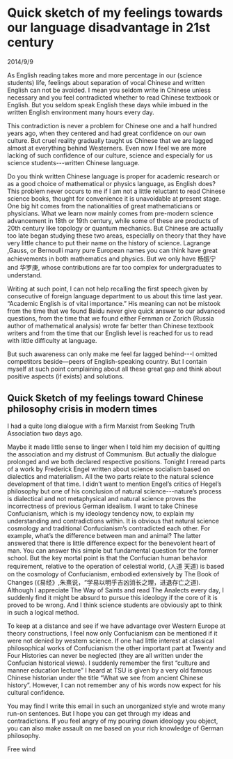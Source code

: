 # Quick sketch of my feelings towards our language disadvantage in 21st century
2014/9/9

As English reading takes more and more percentage in our (science students) life, feelings about separation of vocal Chinese and written English can not be avoided. I mean you seldom write in Chinese unless necessary and you feel contradicted whether to read Chinese textbook or English. But you seldom speak English these days while imbued in the written English environment many hours every day.

This contradiction is never a problem for Chinese one and a half hundred years ago, when they centered and had great confidence on our own culture. But cruel reality gradually taught us Chinese that we are lagged almost at everything behind Westerners. Even now I feel we are more lacking of such confidence of our culture, science and especially for us science students---written Chinese language.

Do you think written Chinese language is proper for academic research or as a good choice of mathematical or physics language, as English does? This problem never occurs to me if I am not a little reluctant to read Chinese science books, thought for convenience it is unavoidable at present stage. One big hit comes from the nationalities of great mathematicians or physicians. What we learn now mainly comes from pre-modern science advancement in 18th or 19th  century, while some of these are products of 20th century like topology or quantum mechanics. But Chinese are actually too late began studying these two areas, especially on theory that they have very little chance to put their name on the history of science. Lagrange ,Gauss, or Bernoulli many pure European names you can think have great achievements in both mathematics and physics. But we only have 杨振宁 and 华罗庚, whose contributions are far too complex for undergraduates to understand.

Writing at such point, I can not help recalling the first speech given by consecutive of foreign language department to us about this time last year. “Academic English is of vital importance.” His meaning can not be mistook from the time that we found Baidu never give quick answer to our advanced questions, from the time that we found either Fernman or Zorich (Russia author of mathematical analysis) wrote far better than Chinese textbook writers and from the time that our English level is reached for us to read with little difficulty at language.

But such awareness can only make me feel far lagged behind---I omitted competitors beside—peers of English-speaking country. But I contain myself at such point complaining about all these great gap and think about positive aspects (if exists) and solutions.

## Quick Sketch of my feelings toward Chinese philosophy crisis in modern times

I had a quite long dialogue with a firm Marxist from Seeking Truth Association two days ago.

Maybe it made little sense to linger when I told him my decision of quitting the association and my distrust of Communism. But actually the dialogue prolonged and we both declared respective positions. 
Tonight I reread parts of a work by Frederick Engel written about science socialism based on dialectics and materialism. All the two parts relate to the natural science development of that time. I didn’t want to mention Engel’s critics of Hegel’s philosophy but one of his conclusion of natural science---nature’s process is dialectical and not metaphysical and natural science proves the incorrectness of previous German idealism. I want to take Chinese Confucianism, which is my ideology tendency now, to explain my understanding and contradictions within. It is obvious that natural science cosmology and traditional Confucianism’s contradicted each other. For example, what’s the difference between man and animal? The latter answered that there is little difference expect for the benevolent heart of man. You can answer this simple but fundamental question for the former school. But the key mortal point is that the Confucian human behavior requirement, relative to the operation of celestial world, (人道 天道) is based on the cosmology of Confucianism, embodied extensively by The Book of Changes (《易经》,朱熹说，“学易以明乎吉凶消长之理，进退存亡之道). Although I appreciate The Way of Saints and read The Analects every day, I suddenly find it might be absurd to pursue this ideology if the core of it is proved to be wrong. And I think science students are obviously apt to think in such a logical method.

To keep at a distance and see if we have advantage over Western Europe at theory constructions, I feel now only Confucianism can be mentioned if it were not denied by western science. If one had little interest at classical philosophical works of Confucianism the other important part at Twenty and Four Histories can never be neglected (they are all written under the Confucian historical views). I suddenly remember the first “culture and manner education lecture” I heard at TSU is given by a very old famous Chinese historian under the title “What we see from ancient Chinese history”. However, I can not remember any of his words now expect for his cultural confidence.

You may find I write this email in such an unorganized style and wrote many run-on sentences. But I hope you can get through my ideas and contradictions. If you feel angry of my pouring down ideology you object, you can also make assault on me based on your rich knowledge of German philosophy.

Free wind             
